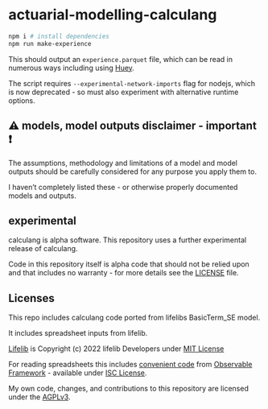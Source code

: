 # actuarial-modelling-calculang

```sh
npm i # install dependencies
npm run make-experience
```

This should output an `experience.parquet` file, which can be read in numerous ways including using [Huey](https://github.com/rpbouman/huey).

The script requires `--experimental-network-imports` flag for nodejs, which is now deprecated - so must also experiment with alternative runtime options.

## ⚠️ models, model outputs disclaimer - important ❗

The assumptions, methodology and limitations of a model and model outputs should be carefully considered for any purpose you apply them to.

I haven’t completely listed these - or otherwise properly documented models and outputs.

## experimental

calculang is alpha software. This repository uses a further experimental release of calculang.

Code in this repository itself is alpha code that should not be relied upon and that includes no warranty - for more details see the [LICENSE](./LICENSE) file.

## Licenses

This repo includes calculang code ported from lifelibs BasicTerm_SE model.

It includes spreadsheet inputs from lifelib.

[Lifelib](https://github.com/lifelib-dev/lifelib) is Copyright (c) 2022 lifelib Developers under [MIT License](https://github.com/lifelib-dev/lifelib/blob/main/LICENSE.txt)

For reading spreadsheets this includes [convenient code](https://github.com/observablehq/framework/blob/main/src/client/stdlib/xlsx.js) from [Observable Framework](https://observablehq.com/framework/) - available under [ISC License](https://github.com/observablehq/framework/blob/main/LICENSE).

My own code, changes, and contributions to this repository are licensed under the [AGPLv3](./LICENSE).
